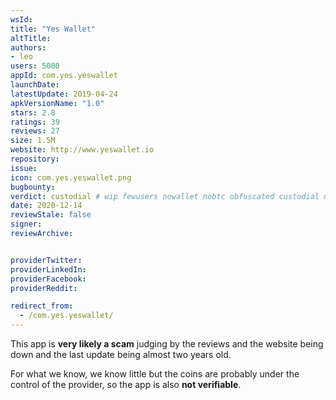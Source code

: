 ```yaml
---
wsId: 
title: "Yes Wallet"
altTitle: 
authors:
- leo
users: 5000
appId: com.yes.yeswallet
launchDate: 
latestUpdate: 2019-04-24
apkVersionName: "1.0"
stars: 2.8
ratings: 39
reviews: 27
size: 1.5M
website: http://www.yeswallet.io
repository: 
issue: 
icon: com.yes.yeswallet.png
bugbounty: 
verdict: custodial # wip fewusers nowallet nobtc obfuscated custodial nosource nonverifiable reproducible bounty defunct
date: 2020-12-14
reviewStale: false
signer: 
reviewArchive:


providerTwitter: 
providerLinkedIn: 
providerFacebook: 
providerReddit: 

redirect_from:
  - /com.yes.yeswallet/
---
```



This app is **very likely a scam** judging by the reviews and the website being
down and the last update being almost two years old.

For what we know, we know little but the coins are probably under the control of
the provider, so the app is also **not verifiable**.